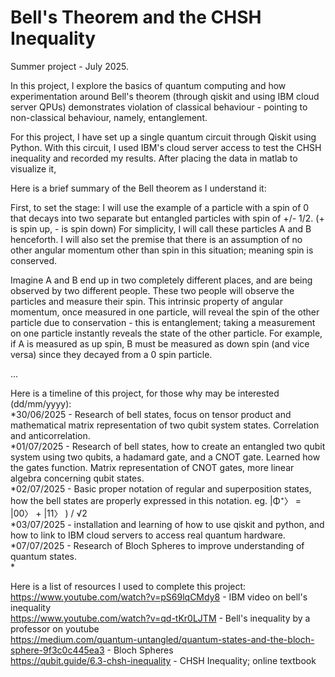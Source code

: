 # Bell's Theorem and the CHSH Inequality
Summer project - July 2025.

In this project, I explore the basics of quantum computing and how experimentation around Bell's theorem (through qiskit and using IBM cloud server QPUs) demonstrates violation of classical behaviour - pointing to non-classical behaviour, namely, entanglement. 

For this project, I have set up a single quantum circuit through Qiskit using Python. With this circuit, I used IBM's cloud server access to test the CHSH inequality and recorded my results. After placing the data in matlab to visualize it, 

Here is a brief summary of the Bell theorem as I understand it:

First, to set the stage: I will use the example of a particle with a spin of 0 that decays into two separate but entangled particles with spin of +/- 1/2. (+ is spin up, - is spin down) For simplicity, I will call these particles A and B henceforth. I will also set the premise that there is an assumption of no other angular momentum other than spin in this situation; meaning spin is conserved.

Imagine A and B end up in two completely different places, and are being observed by two different people. These two people will observe the particles and measure their spin. This intrinsic property of angular momentum, once measured in one particle, will reveal the spin of the other particle due to conservation - this is entanglement; taking a measurement on one particle instantly reveals the state of the other particle. For example, if A is measured as up spin, B must be measured as down spin (and vice versa) since they decayed from a 0 spin particle.

...


Here is a timeline of this project, for those why may be interested (dd/mm/yyyy):<br />
  *30/06/2025 - Research of bell states, focus on tensor product and mathematical matrix representation of two qubit system states. Correlation and      anticorrelation. <br />
  *01/07/2025 - Research of bell states, how to create an entangled two qubit system using two qubits, a hadamard gate, and a CNOT gate. Learned how     the gates function. Matrix representation of CNOT gates, more linear algebra concerning qubit states. <br />
  *02/07/2025 - Basic proper notation of regular and superposition states, how the bell states are properly expressed in this notation. eg. |Φ⁺〉 = 
  |00〉 + |11〉 ) / √2 <br />
  *03/07/2025 - installation and learning of how to use qiskit and python, and how to link to IBM cloud servers to access real quantum hardware. <br />
  *07/07/2025 - Research of Bloch Spheres to improve understanding of quantum states. <br />
  *


Here is a list of resources I used to complete this project:<br />
https://www.youtube.com/watch?v=pS69lqCMdy8 - IBM video on bell's inequality<br />
https://www.youtube.com/watch?v=qd-tKr0LJTM - Bell's inequality by a professor on youtube<br />
https://medium.com/quantum-untangled/quantum-states-and-the-bloch-sphere-9f3c0c445ea3 - Bloch Spheres<br />
https://qubit.guide/6.3-chsh-inequality - CHSH Inequality; online textbook<br />
